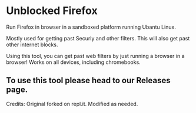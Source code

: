 # Unblocked Firefox
Run Firefox in browser in a sandboxed platform running Ubantu Linux. 

Mostly used for getting past Securly and other filters. This will also get past other internet blocks.

Using this tool, you can get past web filters by just running a browser in a browser! 
Works on all devices, including chromebooks. 

## To use this tool please head to our Releases page.

Credits:
Original forked on repl.it. Modified as needed.
